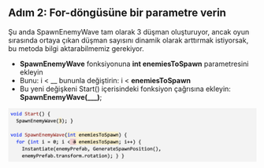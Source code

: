 ## Adım 2: For-döngüsüne bir parametre verin 
Şu anda SpawnEnemyWave tam olarak 3 düşman oluşturuyor, ancak oyun sırasında ortaya çıkan düşman sayısını dinamik olarak arttırmak istiyorsak, bu metoda bilgi aktarabilmemiz gerekiyor. 

- **SpawnEnemyWave** fonksiyonuna **int enemiesToSpawn** parametresini ekleyin 
- Bunu: i < __ bununla değiştirin: i < **enemiesToSpawn** 
- Bu yeni değişkeni Start() içerisindeki fonksiyon çağrısına ekleyin: **SpawnEnemyWave(___)**; 

![figures](https://raw.githubusercontent.com/Kodluyoruz/taskforce/main/unity-junior-programmer/give-for-loop-parameter/figures/CWC_B.2.5_image2.png)
